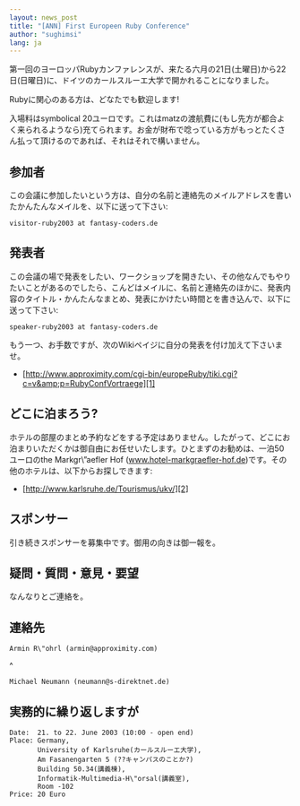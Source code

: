 ```yaml
---
layout: news_post
title: "[ANN] First Europeen Ruby Conference"
author: "sughimsi"
lang: ja
---
```


第一回のヨーロッパRubyカンファレンスが、来たる六月の21日(土曜日)から22日(日曜日)に、ドイツのカールスルーエ大学で開かれることになりました。

Rubyに関心のある方は、どなたでも歓迎します!

入場料はsymbolical
20ユーロです。これはmatzの渡航費に(もし先方が都合よく来られるようなら)充てられます。お金が財布で唸っている方がもっとたくさん払って頂けるのであれば、それはそれで構いません。

## 参加者

この会議に参加したいという方は、自分の名前と連絡先のメイルアドレスを書いたかんたんなメイルを、以下に送って下さい:

    visitor-ruby2003 at fantasy-coders.de

## 発表者

この会議の場で発表をしたい、ワークショップを開きたい、その他なんでもやりたいことがあるのでしたら、こんどはメイルに、名前と連絡先のほかに、発表内容のタイトル・かんたんなまとめ、発表にかけたい時間とを書き込んで、以下に送って下さい:

    speaker-ruby2003 at fantasy-coders.de

もう一つ、お手数ですが、次のWikiペイジに自分の発表を付け加えて下さいませ。

* [http://www.approximity.com/cgi-bin/europeRuby/tiki.cgi?c=v&amp;p=RubyConfVortraege][1]

## どこに泊まろう?

ホテルの部屋のまとめ予約などをする予定はありません。したがって、どこにお泊まりいただくかは御自由にお任せいたします。ひとまずのお勧めは、一泊50ユーロのthe
Markgr\\”aefler Hof
(www.hotel-markgraefler-hof.de)です。その他のホテルは、以下からお探しできます:

* [http://www.karlsruhe.de/Tourismus/ukv/][2]

## スポンサー

引き続きスポンサーを募集中です。御用の向きは御一報を。

## 疑問・質問・意見・要望

なんなりとご連絡を。

## 連絡先

    Armin R\"ohrl (armin@approximity.com)
^

    Michael Neumann (neumann@s-direktnet.de)

## 実務的に繰り返しますが

    Date:  21. to 22. June 2003 (10:00 - open end)
    Place: Germany,
           University of Karlsruhe(カールスルーエ大学),
           Am Fasanengarten 5 (??キャンパスのことか?)
           Building 50.34(講義棟),
           Informatik-Multimedia-H\"orsal(講義室),
           Room -102
    Price: 20 Euro



[1]: http://www.approximity.com/cgi-bin/europeRuby/tiki.cgi?c=v&amp;p=RubyConfVortraege
[2]: http://www.karlsruhe.de/Tourismus/ukv/
